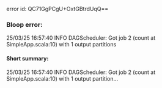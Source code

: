 error id: QC71GgPCgU+OxtGBtrdUqQ==
### Bloop error:

25/03/25 16:57:40 INFO DAGScheduler: Got job 2 (count at SimpleApp.scala:10) with 1 output partitions
#### Short summary: 

25/03/25 16:57:40 INFO DAGScheduler: Got job 2 (count at SimpleApp.scala:10) with 1 output partition...